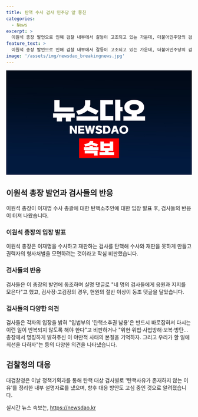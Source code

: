 ```yaml
---
title: 탄핵 수사 검사 민주당 앞 뭉친
categories:
  - News
excerpt: >
  이원석 총장 발언으로 인해 검찰 내부에서 갈등이 고조되고 있는 가운데, 더불어민주당의 검사 탄핵안 발의에 대한 이야기가 화제다. 이원석 총장의 발언을 동조하는 댓글들이 150여 개에 이르고 있으며, 검찰 내부에서는 이번 탄핵안의 근거와 탄핵의 필요성에 대한 의견이 엇갈리고 있다. 또한, 대검찰청은 향후 대응책을 고심 중이며, 민주당이 검사들을 청문회에 출석시키겠다는 발언에 대해서도 법적 문제를 검토 중이라고 전해졌다. 이번 사태로 인해 검찰 내부의 갈등과 논란이 확산되고 있으며, 이에 대한 대응 방안과 결정은 더 이상 이슈가 될 전망이다.
feature_text: >
  이원석 총장 발언으로 인해 검찰 내부에서 갈등이 고조되고 있는 가운데, 더불어민주당의 검사 탄핵안 발의에 대한 이야기가 화제다. 이원석 총장의 발언을 동조하는 댓글들이 150여 개에 이르고 있으며, 검찰 내부에서는 이번 탄핵안의 근거와 탄핵의 필요성에 대한 의견이 엇갈리고 있다. 또한, 대검찰청은 향후 대응책을 고심 중이며, 민주당이 검사들을 청문회에 출석시키겠다는 발언에 대해서도 법적 문제를 검토 중이라고 전해졌다. 이번 사태로 인해 검찰 내부의 갈등과 논란이 확산되고 있으며, 이에 대한 대응 방안과 결정은 더 이상 이슈가 될 전망이다.
image: '/assets/img/newsdao_breakingnews.jpg'
---
```


<p><img src="/assets/img/newsdao_breakingnews.jpg" alt="ranknews 속보" /></p>

<h2 data-ke-size="size26">이원석 총장 발언과 검사들의 반응</h2>

<p data-ke-size="size16">이원석 총장이 이재명 수사 총괄에 대한 탄핵소추안에 대한 입장 발표 후, 검사들의 반응이 터져 나왔습니다.</p>

<h3>이원석 총장의 입장 발표</h3>

<p data-ke-size="size16">이원석 총장은 이재명을 수사하고 재판하는 검사를 탄핵해 수사와 재판을 못하게 만들고 권력자의 형사처벌을 모면하려는 것이라고 작심 비판했습니다.</p>

<h3>검사들의 반응</h3>

<p data-ke-size="size16">검사들은 이 총장의 발언에 동조하며 실명 댓글로 "네 명의 검사들에게 응원과 지지를 모은다"고 했고, 검사장·고검장의 경우, 현원의 절반 이상이 동조 댓글을 달았습니다.</p>

<h3>검사들의 다양한 의견</h3>

<p data-ke-size="size16">검사들은 각자의 입장을 밝혀 "입법부의 '탄핵소추권 남용'은 반드시 바로잡혀서 다시는 이런 일이 반복되지 않도록 해야 한다"고 비판하거나 "위헌·위법·사법방해·보복·방탄… 총장께서 명징하게 밝혀주신 이 야만적 사태의 본질을 기억하자. 그리고 우리가 할 일에 최선을 다하자"는 등의 다양한 의견을 나타냈습니다.</p>

<h2 data-ke-size="size26">검찰청의 대응</h2>

<p data-ke-size="size16">대검찰청은 이날 정책기획과를 통해 탄핵 대상 검사별로 '탄핵사유가 존재하지 않는 이유'를 정리한 내부 설명자료를 냈으며, 향후 대응 방안도 고심 중인 것으로 알려졌습니다.</p>
실시간 뉴스 속보는, <a href="https://newsdao.kr" rel="dofollow">https://newsdao.kr</a>


